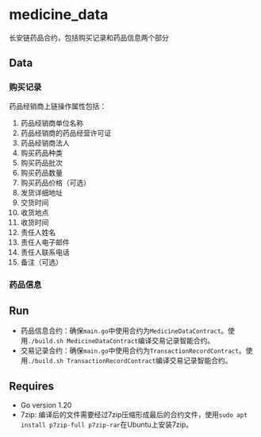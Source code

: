 # medicine_data
长安链药品合约，包括购买记录和药品信息两个部分

## Data

### 购买记录
药品经销商上链操作属性包括：
1. 药品经销商单位名称
2. 药品经销商的药品经营许可证
3. 药品经销商法人
4. 购买药品种类
5. 购买药品批次
6. 购买药品数量
7. 购买药品价格（可选）
8. 发货详细地址
9. 交货时间
10. 收货地点
11. 收货时间
12. 责任人姓名
13. 责任人电子邮件
14. 责任人联系电话
15. 备注（可选）

### 药品信息



## Run
* 药品信息合约：确保`main.go`中使用合约为`MedicineDataContract`。使用`./build.sh MedicineDataContract`编译交易记录智能合约。
* 交易记录合约：确保`main.go`中使用合约为`TransactionRecordContract`。使用`./build.sh TransactionRecordContract`编译交易记录智能合约。

## Requires
* Go version 1.20
* 7zip: 编译后的文件需要经过7zip压缩形成最后的合约文件，使用`sudo apt install p7zip-full p7zip-rar`在Ubuntu上安装7zip。
